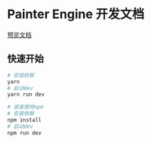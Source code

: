 # Painter Engine 开发文档

[预览文档](https://taohanxu.github.io/PainterEngineDoc/)

## 快速开始

```bash
# 安装依赖
yarn
# 启动dev
yarn run dev

# 或者使用npm
# 安装依赖
npm install
# 启动dev
npm run dev
```
